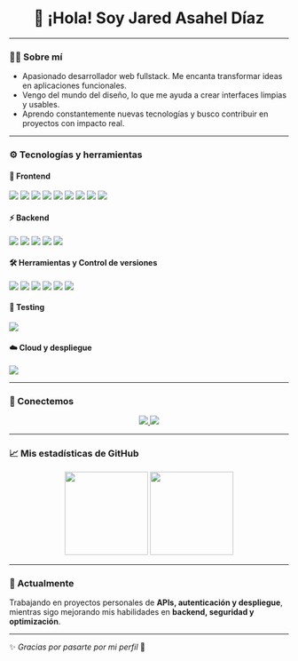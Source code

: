 <h1 align="center">👋 ¡Hola! Soy Jared Asahel Díaz</h1>

---

### 🧑‍💻 Sobre mí

- Apasionado desarrollador web fullstack. Me encanta transformar ideas en aplicaciones funcionales.  
- Vengo del mundo del diseño, lo que me ayuda a crear interfaces limpias y usables.  
- Aprendo constantemente nuevas tecnologías y busco contribuir en proyectos con impacto real.  

---

### ⚙️ Tecnologías y herramientas

#### 🎨 Frontend
<p>
  <img src="https://img.shields.io/badge/HTML5-E34F26?style=for-the-badge&logo=html5&logoColor=white"/>
  <img src="https://img.shields.io/badge/CSS3-1572B6?style=for-the-badge&logo=css3&logoColor=white"/>
  <img src="https://img.shields.io/badge/BEM-000000?style=for-the-badge&logo=bem&logoColor=white"/>
  <img src="https://img.shields.io/badge/JavaScript-323330?style=for-the-badge&logo=javascript&logoColor=F7DF1E"/>
  <img src="https://img.shields.io/badge/React-20232A?style=for-the-badge&logo=react&logoColor=61DAFB"/>
  <img src="https://img.shields.io/badge/JSX-764ABC?style=for-the-badge&logo=react&logoColor=white"/>
  <img src="https://img.shields.io/badge/Hooks-61DAFB?style=for-the-badge&logo=react&logoColor=black"/>
  <img src="https://img.shields.io/badge/React_Router-CA4245?style=for-the-badge&logo=react-router&logoColor=white"/>
  <img src="https://img.shields.io/badge/Figma-F24E1E?style=for-the-badge&logo=figma&logoColor=white"/>
</p>

#### ⚡ Backend
<p>
  <img src="https://img.shields.io/badge/Node.js-339933?style=for-the-badge&logo=nodedotjs&logoColor=white"/>
  <img src="https://img.shields.io/badge/Express.js-000000?style=for-the-badge&logo=express&logoColor=white"/>
  <img src="https://img.shields.io/badge/MongoDB-4EA94B?style=for-the-badge&logo=mongodb&logoColor=white"/>
  <img src="https://img.shields.io/badge/REST%20API-02569B?style=for-the-badge&logo=postman&logoColor=white"/>
  <img src="https://img.shields.io/badge/JWT-000000?style=for-the-badge&logo=jsonwebtokens&logoColor=white"/>
</p>

#### 🛠️ Herramientas y Control de versiones
<p>
  <img src="https://img.shields.io/badge/Git-F05032?style=for-the-badge&logo=git&logoColor=white"/>
  <img src="https://img.shields.io/badge/GitHub-181717?style=for-the-badge&logo=github&logoColor=white"/>
  <img src="https://img.shields.io/badge/VSCode-0078D4?style=for-the-badge&logo=visualstudiocode&logoColor=white"/>
  <img src="https://img.shields.io/badge/Chrome_DevTools-FABC05?style=for-the-badge&logo=googlechrome&logoColor=black"/>
  <img src="https://img.shields.io/badge/Webpack-8DD6F9?style=for-the-badge&logo=webpack&logoColor=black"/>
  <img src="https://img.shields.io/badge/Babel-F9DC3E?style=for-the-badge&logo=babel&logoColor=black"/>
</p>

#### 🧪 Testing
<p>
  <img src="https://img.shields.io/badge/Jest-C21325?style=for-the-badge&logo=jest&logoColor=white"/>
</p>

#### ☁️ Cloud y despliegue
<p>
  <img src="https://img.shields.io/badge/Google_Cloud-4285F4?style=for-the-badge&logo=googlecloud&logoColor=white"/>
</p>

---

### 🔗 Conectemos

<p align="center">
  <a href="https://www.linkedin.com/in/jared-asahel-díaz-barranco">
    <img src="https://img.shields.io/badge/LinkedIn-Jared%20Asahel%20Díaz%20Barranco-blue?style=for-the-badge&logo=linkedin"/>
  </a>
  <a href="https://github.com/Jared-Asahel">
    <img src="https://img.shields.io/badge/GitHub-Jared--Asahel-black?style=for-the-badge&logo=github"/>
  </a>
</p>

---

### 📈 Mis estadísticas de GitHub

<p align="center">
  <img src="https://github-readme-stats.vercel.app/api?username=Jared-Asahel&show_icons=true&theme=dark" height="150"/>
  <img src="https://github-readme-stats.vercel.app/api/top-langs/?username=Jared-Asahel&layout=compact&theme=dark" height="150"/>
</p>

---

### 🌱 Actualmente

Trabajando en proyectos personales de **APIs, autenticación y despliegue**, mientras sigo mejorando mis habilidades en **backend, seguridad y optimización**.  

---

✨ *Gracias por pasarte por mi perfil* 🚀
